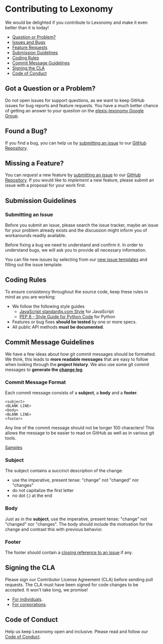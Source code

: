 # Contributing to Lexonomy

We would be delighted if you contribute to Lexonomy and make it even
better than it is today!

- [Question or Problem?](#question)
- [Issues and Bugs](#issue)
- [Feature Requests](#feature)
- [Submission Guidelines](#submit)
- [Coding Rules](#rules)
- [Commit Message Guidelines](#commit)
- [Signing the CLA](#cla)
- [Code of Conduct](#coc)


## <a name="question"></a> Got a Question or a Problem?

Do not open issues for support questions, as we want to keep GitHub
issues for bug reports and feature requests. You have a much better chance of
getting an answer to your question on the [elexis-lexonomy Google
Group][elexis-lexonomy-group].


## <a name="issue"></a> Found a Bug?
If you find a bug, you can help us by [submitting an issue](#submit-issue) to
our [GitHub Repository][github].

## <a name="feature"></a> Missing a Feature?
You can *request* a new feature by [submitting an issue](#submit-issue) to our
[GitHub Repository][github].  If you would like to *implement* a new feature,
please submit an issue with a proposal for your work first.

## <a name="submit"></a> Submission Guidelines

### <a name="submit-issue"></a> Submitting an Issue

Before you submit an issue, please search the issue tracker, maybe an issue for
your problem already exists and the discussion might inform you of workarounds
readily available.

Before fixing a bug we need to understand and confirm it. In order to
understand bugs, we will ask you to provide all necessary information.

You can file new issues by selecting from our [new issue
templates](https://github.com/elexis-eu/lexonomy/issues/new/choose) and filling
out the issue template.


## <a name="rules"></a> Coding Rules

To ensure consistency throughout the source code, keep these rules in mind as
you are working:

* We follow the following style guides
  - [JavaScript standardjs.com Style][js-style-guide] for JavaScript
  - [PEP 8 - Style Guide for Python Code][py-style-guide] for Python
* Features or bug fixes **should be tested** by one or more specs.
* All public API methods **must be documented**.


## <a name="commit"></a> Commit Message Guidelines

We have a few ideas about how git commit messages should be formatted. We
think, this leads to **more readable messages** that are easy to follow when
looking through the **project history**. We also use some git commit messages
to **generate the [change log][CHANGELOG]**.

### Commit Message Format
Each commit message consists of a **subject**, a **body** and a **footer**.

```
<subject>
<BLANK LINE>
<body>
<BLANK LINE>
<footer>
```

Any line of the commit message should not be longer 100 characters! This allows
the message to be easier to read on GitHub as well as in various git tools.

[Samples](https://github.com/elexis-eu/lexonomy/commits/master)


### Subject
The subject contains a succinct description of the change:

* use the imperative, present tense: "change" not "changed" nor "changes"
* do not capitalize the first letter
* no dot (.) at the end

### Body
Just as in the **subject**, use the imperative, present tense: "change" not
"changed" nor "changes".  The body should include the motivation for the change
and contrast this with previous behavior.

### Footer
The footer should contain a [closing reference to an
issue](https://help.github.com/articles/closing-issues-via-commit-messages/) if
any.


## <a name="cla"></a> Signing the CLA

Please sign our Contributor License Agreement (CLA) before sending pull
requests. The CLA must have been signed for code changes to be accepted. 
It won't take long, we promise!

* [For individuals][individual-cla].
* [For corporations][corporate-cla].


## <a name="coc"></a> Code of Conduct

Help us keep Lexonomy open and inclusive. Please read and follow our [Code of Conduct][coc].


[elexis-lexonomy-group]: https://groups.google.com/forum/#!forum/elexis-lexonomy
[github]: https://github.com/elexis-eu/lexonomy/
[js-style-guide]: https://standardjs.com/rules.html
[py-style-guide]: https://www.python.org/dev/peps/pep-0008/
[CHANGELOG]: https://github.com/elexis-eu/lexonomy/blob/master/CHANGELOG.md
[individual-cla]: FIXME
[corporate-cla]: FIXME
[coc]: https://github.com/elexis-eu/lexonomy/blob/master/CODE_OF_CONDUCT.md
